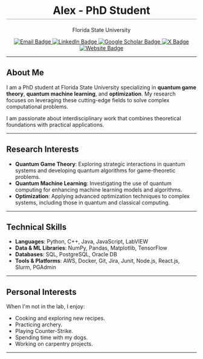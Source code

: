<div align="center">
  <h1 style="border-bottom: 2px solid #ccc; padding-bottom: 5px;">Alex - PhD Student</h1>
  <p>Florida State University</p>
</div>

<p align="center">
  <a href="mailto:trbovicalex@gmail.com">
    <img src="https://img.shields.io/badge/Email-D14836?style=for-the-badge&logo=gmail&logoColor=white" alt="Email Badge" />
  </a>
  <a href="https://linkedin.com/in/yourprofile">
    <img src="https://img.shields.io/badge/LinkedIn-0A66C2?style=for-the-badge&logo=linkedin&logoColor=white" alt="LinkedIn Badge" />
  </a>
  <a href="https://scholar.google.com/citations?user=yourid">
    <img src="https://img.shields.io/badge/Google_Scholar-4285F4?style=for-the-badge&logo=google-scholar&logoColor=white" alt="Google Scholar Badge" />
  </a>
  <a href="https://x.com/TrbovicA">
    <img src="https://img.shields.io/badge/X-000000?style=for-the-badge&logo=x&logoColor=white" alt="X Badge" />
  </a>
  <a href="https://atrbovic.github.io/index.html">
    <img src="https://img.shields.io/badge/Website-100000?style=for-the-badge&logo=Google-Chrome&logoColor=white" alt="Website Badge" />
  </a>
</p>

---

## About Me

I am a PhD student at Florida State University specializing in **quantum game theory**, **quantum machine learning**, and **optimization**. My research focuses on leveraging these cutting-edge fields to solve complex computational problems.

I am passionate about interdisciplinary work that combines theoretical foundations with practical applications.

---

## Research Interests

-   **Quantum Game Theory**: Exploring strategic interactions in quantum systems and developing quantum algorithms for game-theoretic problems.
-   **Quantum Machine Learning**: Investigating the use of quantum computing for enhancing machine learning models and algorithms.
-   **Optimization**: Applying advanced optimization techniques to complex systems, including those in quantum and classical computing.

---

## Technical Skills

-   **Languages**: Python, C++, Java, JavaScript, LabVIEW
-   **Data & ML Libraries**: NumPy, Pandas, Matplotlib, TensorFlow
-   **Databases**: SQL, PostgreSQL, Oracle DB
-   **Tools & Platforms**: AWS, Docker, Git, Jira, Junit, Node.js, React.js, Slurm, PGAdmin

---

## Personal Interests

When I'm not in the lab, I enjoy:
-   Cooking and exploring new recipes.
-   Practicing archery.
-   Playing Counter-Strike.
-   Spending time with my dogs.
-   Working on carpentry projects.

---
